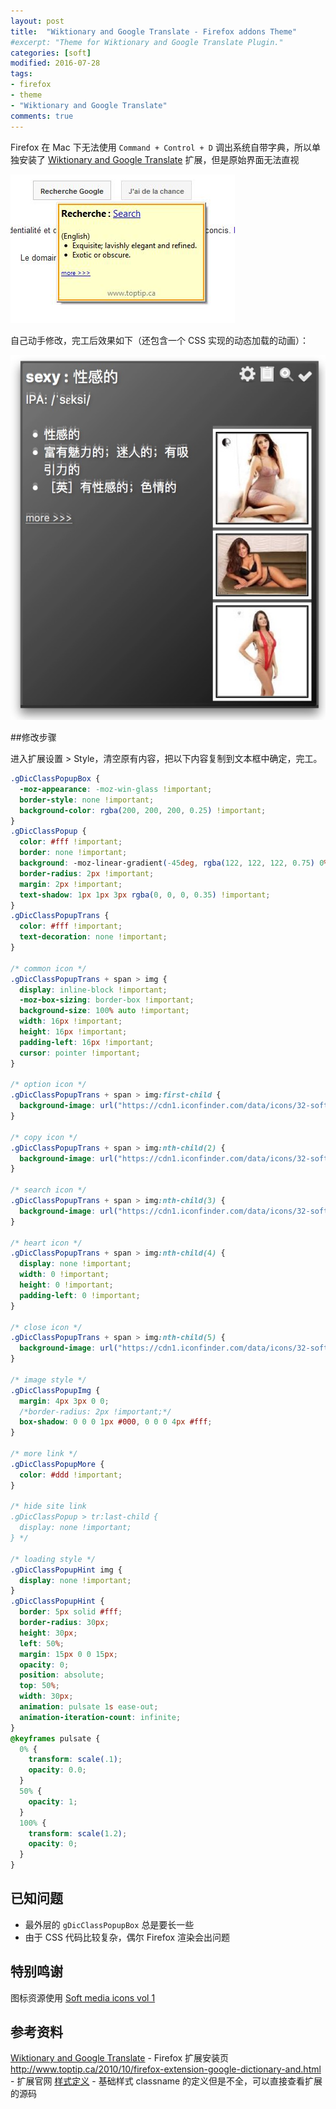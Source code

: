 ```yaml
---
layout: post
title:  "Wiktionary and Google Translate - Firefox addons Theme"
#excerpt: "Theme for Wiktionary and Google Translate Plugin."
categories: [soft]
modified: 2016-07-28
tags:
- firefox
- theme
- "Wiktionary and Google Translate"
comments: true
---
```



Firefox 在 Mac 下无法使用 `Command + Control + D` 调出系统自带字典，所以单独安装了 [Wiktionary and Google Translate](https://addons.mozilla.org/en-US/firefox/addon/google-dictionary-and-google-t) 扩展，但是原始界面无法直视

![wtg-default](/upload/2016/07/wgt-default.png)

自己动手修改，完工后效果如下（还包含一个 CSS 实现的动态加载的动画）：

<!--more-->

![wtg-custom](/upload/2016/07/wgt-custom.jpg)

##修改步骤

进入扩展设置 > Style，清空原有内容，把以下内容复制到文本框中确定，完工。

~~~ css
.gDicClassPopupBox {
  -moz-appearance: -moz-win-glass !important;
  border-style: none !important;
  background-color: rgba(200, 200, 200, 0.25) !important;
}
.gDicClassPopup {
  color: #fff !important;
  border: none !important;
  background: -moz-linear-gradient(-45deg, rgba(122, 122, 122, 0.75) 0%, rgba(0, 0, 0, 0.75) 100%) !important;
  border-radius: 2px !important;
  margin: 2px !important;
  text-shadow: 1px 1px 3px rgba(0, 0, 0, 0.35) !important;
}
.gDicClassPopupTrans {
  color: #fff !important;
  text-decoration: none !important;
}

/* common icon */
.gDicClassPopupTrans + span > img {
  display: inline-block !important;
  -moz-box-sizing: border-box !important;
  background-size: 100% auto !important;
  width: 16px !important;
  height: 16px !important;
  padding-left: 16px !important;
  cursor: pointer !important;
}

/* option icon */
.gDicClassPopupTrans + span > img:first-child {
  background-image: url("https://cdn1.iconfinder.com/data/icons/32-soft-media-icons--Vol-1/32/config.png") !important;
}

/* copy icon */
.gDicClassPopupTrans + span > img:nth-child(2) {
  background-image: url("https://cdn1.iconfinder.com/data/icons/32-soft-media-icons--Vol-1/32/notepad.png") !important;
}

/* search icon */
.gDicClassPopupTrans + span > img:nth-child(3) {
  background-image: url("https://cdn1.iconfinder.com/data/icons/32-soft-media-icons--Vol-1/32/zoom.png") !important;
}

/* heart icon */
.gDicClassPopupTrans + span > img:nth-child(4) {
  display: none !important;
  width: 0 !important;
  height: 0 !important;
  padding-left: 0 !important;
}

/* close icon */
.gDicClassPopupTrans + span > img:nth-child(5) {
  background-image: url("https://cdn1.iconfinder.com/data/icons/32-soft-media-icons--Vol-1/32/ok.png") !important;
}

/* image style */
.gDicClassPopupImg {
  margin: 4px 3px 0 0;
  /*border-radius: 2px !important;*/
  box-shadow: 0 0 0 1px #000, 0 0 0 4px #fff;
}

/* more link */
.gDicClassPopupMore {
  color: #ddd !important;
}

/* hide site link 
.gDicClassPopup > tr:last-child {
  display: none !important;
} */

/* loading style */
.gDicClassPopupHint img {
  display: none !important;
}
.gDicClassPopupHint {
  border: 5px solid #fff;
  border-radius: 30px;
  height: 30px;
  left: 50%;
  margin: 15px 0 0 15px;
  opacity: 0;
  position: absolute;
  top: 50%;
  width: 30px;
  animation: pulsate 1s ease-out;
  animation-iteration-count: infinite;
}
@keyframes pulsate {
  0% {
    transform: scale(.1);
    opacity: 0.0;
  }
  50% {
    opacity: 1;
  }
  100% {
    transform: scale(1.2);
    opacity: 0;
  }
}
~~~

## 已知问题

* 最外层的 `gDicClassPopupBox` 总是要长一些
* 由于 CSS 代码比较复杂，偶尔 Firefox 渲染会出问题

## 特别鸣谢

图标资源使用 [Soft media icons vol 1
](https://www.iconfinder.com/iconsets/32-soft-media-icons--Vol-1) 

## 参考资料

[Wiktionary and Google Translate](https://addons.mozilla.org/en-US/firefox/addon/google-dictionary-and-google-t) - Firefox 扩展安装页
http://www.toptip.ca/2010/10/firefox-extension-google-dictionary-and.html - 扩展官网
[样式定义](http://www.toptip.ca/2011/01/how-to-change-font-and-color-of-google.html) - 基础样式 classname 的定义但是不全，可以直接查看扩展的源码
